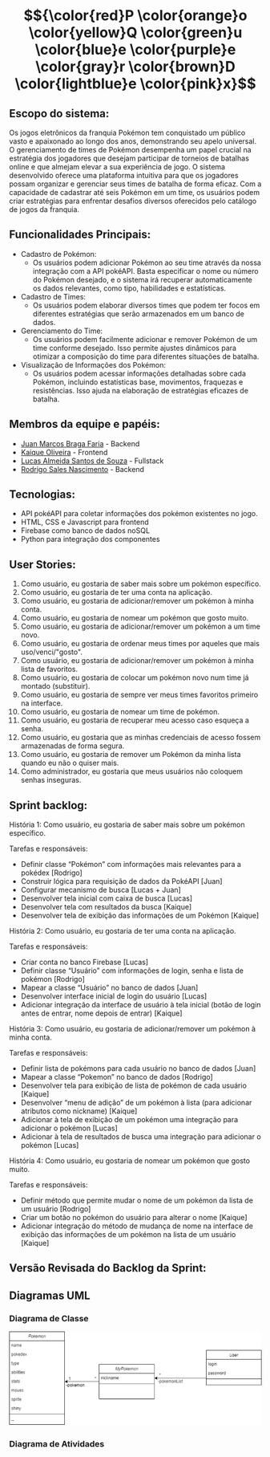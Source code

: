 # $${\color{red}P \color{orange}o \color{yellow}Q \color{green}u \color{blue}e \color{purple}e \color{gray}r \color{brown}D \color{lightblue}e \color{pink}x}$$

## Escopo do sistema:
Os jogos eletrônicos da franquia Pokémon tem conquistado um público vasto e apaixonado ao longo dos anos, demonstrando seu apelo universal. O gerenciamento de times de Pokémon desempenha um papel crucial na estratégia dos jogadores que desejam participar de torneios de batalhas online e que almejam elevar a sua experiência de jogo.
O sistema desenvolvido oferece uma plataforma intuitiva para que os jogadores possam organizar e gerenciar seus times de batalha de forma eficaz. Com a capacidade de cadastrar até seis Pokémon em um time, os usuários podem criar estratégias para enfrentar desafios diversos oferecidos pelo catálogo de jogos da franquia.

## Funcionalidades Principais:
- Cadastro de Pokémon:
  - Os usuários podem adicionar Pokémon ao seu time através da nossa integração com a API pokéAPI. Basta especificar o nome ou número do Pokémon desejado, e o sistema irá recuperar automaticamente os dados relevantes, como tipo, habilidades e estatísticas.
- Cadastro de Times:
  - Os usuários podem elaborar diversos times que podem ter focos em diferentes estratégias que serão armazenados em um banco de dados.
- Gerenciamento do Time:
  - Os usuários podem facilmente adicionar e remover Pokémon de um time conforme desejado. Isso permite ajustes dinâmicos para otimizar a composição do time para diferentes situações de batalha.
- Visualização de Informações dos Pokémon:
  - Os usuários podem acessar informações detalhadas sobre cada Pokémon, incluindo estatísticas base, movimentos, fraquezas e resistências. Isso ajuda na elaboração de estratégias eficazes de batalha.

## Membros da equipe e papéis:
- [Juan Marcos Braga Faria](https://github.com/juanmfaria) - Backend
- [Kaique Oliveira](https://github.com/kaiqueoliveir0) - Frontend
- [Lucas Almeida Santos de Souza](https://github.com/zzzluquinhas) - Fullstack
- [Rodrigo Sales Nascimento](https://github.com/rodrigo-salesn) - Backend

## Tecnologias:
- API pokéAPI para coletar informações dos pokémon existentes no jogo.
- HTML, CSS e Javascript para frontend
- Firebase como banco de dados noSQL
- Python para integração dos componentes

## User Stories:
1. Como usuário, eu gostaria de saber mais sobre um pokémon específico.
1. Como usuário, eu gostaria de ter uma conta na aplicação.
1. Como usuário, eu gostaria de adicionar/remover um pokémon à minha conta.
1. Como usuário, eu gostaria de nomear um pokémon que gosto muito.
1. Como usuário, eu gostaria de adicionar/remover um pokémon a um time novo.
1. Como usuário, eu gostaria de ordenar meus times por aqueles que mais uso/venci/"gosto".
1. Como usuário, eu gostaria de adicionar/remover um pokémon à minha lista de favoritos.
1. Como usuário, eu gostaria de colocar um pokémon novo num time já montado (substituir).
1. Como usuário, eu gostaria de sempre ver meus times favoritos primeiro na interface.
1. Como usuário, eu gostaria de nomear um time de pokémon.
1. Como usuário, eu gostaria de recuperar meu acesso caso esqueça a senha.
1. Como usuário, eu gostaria que as minhas credenciais de acesso fossem armazenadas de forma segura.
1. Como usuário, eu gostaria de remover um Pokémon da minha lista quando eu não o quiser mais.
1. Como administrador, eu gostaria que meus usuários não coloquem senhas inseguras.


## Sprint backlog:
História 1: Como usuário, eu gostaria de saber mais sobre um pokémon específico.

Tarefas e responsáveis:
- Definir classe “Pokémon” com informações mais relevantes para a pokédex [Rodrigo]
- Construir lógica para requisição de dados da PokéAPI [Juan]
- Configurar mecanismo de busca [Lucas + Juan]
- Desenvolver tela inicial com caixa de busca [Lucas]
- Desenvolver tela com resultados da busca [Kaique]
- Desenvolver tela de exibição das informações de um Pokémon [Kaique]

História 2: Como usuário, eu gostaria de ter uma conta na aplicação.

Tarefas e responsáveis:
- Criar conta no banco Firebase [Lucas]
- Definir classe “Usuário” com informações de login, senha e lista de pokémon [Rodrigo]
- Mapear a classe “Usuário” no banco de dados [Juan]
- Desenvolver interface inicial de login do usuário [Lucas]
- Adicionar integração da interface de usuário à tela inicial (botão de login antes de entrar, nome depois de entrar) [Kaique]


História 3: Como usuário, eu gostaria de adicionar/remover um pokémon à minha conta.

Tarefas e responsáveis:
- Definir lista de pokémons para cada usuário no banco de dados [Juan]
- Mapear a classe “Pokemon” no banco de dados [Rodrigo]
- Desenvolver tela para exibição de lista de pokémon de cada usuário [Kaique]
- Desenvolver “menu de adição” de um pokémon à lista (para adicionar atributos como nickname) [Kaique]
- Adicionar à tela de exibição de um pokémon uma integração para adicionar o pokémon [Lucas]
- Adicionar à tela de resultados de busca uma integração para adicionar o pokémon [Lucas]


História 4: Como usuário, eu gostaria de nomear um pokémon que gosto muito.

Tarefas e responsáveis:
- Definir método que permite mudar o nome de um pokémon da lista de um usuário [Rodrigo]
- Criar um botão no pokémon do usuário para alterar o nome [Kaique]
- Adicionar integração do método de mudança de nome na interface de exibição das informações de um pokémon na lista de um usuário [Kaique]

## Versão Revisada do Backlog da Sprint:


## Diagramas UML

### Diagrama de Classe

![DiagramaClasses](umls/DiagramaClasses.png)

### Diagrama de Atividades